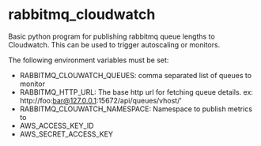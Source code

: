 # rabbitmq_cloudwatch
Basic python program for publishing rabbitmq queue lengths to Cloudwatch. This can be used to trigger autoscaling or monitors.

The following environment variables must be set:
* RABBITMQ_CLOUWATCH_QUEUES: comma separated list of queues to monitor
* RABBITMQ_HTTP_URL: The base http url for fetching queue details. ex: http://foo:bar@127.0.0.1:15672/api/queues/vhost/'
* RABBITMQ_CLOUWATCH_NAMESPACE: Namespace to publish metrics to
* AWS_ACCESS_KEY_ID
* AWS_SECRET_ACCESS_KEY
